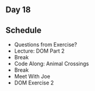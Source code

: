## Day 18

## Schedule 
- Questions from Exercise? 
- Lecture: DOM Part 2
- Break
- Code Along: Animal Crossings
- Break
- Meet With Joe 
- DOM Exercise 2